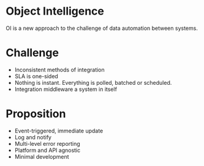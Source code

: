 # Object Intelligence

OI is a new approach to the challenge of data automation between systems. 

# Challenge

* Inconsistent methods of integration
* SLA is one-sided
* Nothing is instant. Everything is polled, batched or scheduled. 
* Integration middleware a system in itself

# Proposition

* Event-triggered, immediate update
* Log and notify
* Multi-level error reporting
* Platform and API agnostic
* Minimal development 

